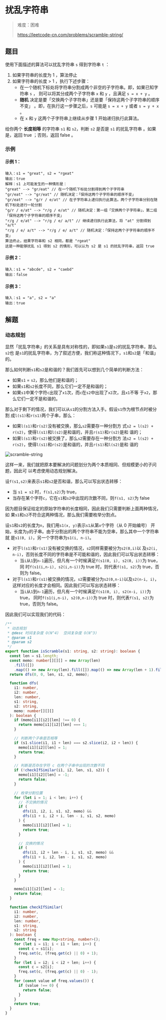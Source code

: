 # 扰乱字符串

> 难度：困难
>
> https://leetcode-cn.com/problems/scramble-string/

## 题目

使用下面描述的算法可以扰乱字符串 `s` 得到字符串 `t` ：

1. 如果字符串的长度为 1 ，算法停止
2. 如果字符串的长度 > 1 ，执行下述步骤：
   - 在一个随机下标处将字符串分割成两个非空的子字符串。即，如果已知字符串 `s` ，
     则可以将其分成两个子字符串 `x` 和 `y` ，且满足 `s = x + y` 。
   - **随机** 决定是要「交换两个子字符串」还是要「保持这两个子字符串的顺序不变」
     。即，在执行这一步骤之后，`s` 可能是 `s = x + y` 或者 `s = y + x` 。
   - 在 `x` 和 `y` 这两个子字符串上继续从步骤 1 开始递归执行此算法。

给你两个 **长度相等** 的字符串 `s1` 和 `s2`，判断 `s2` 是否是 `s1` 的扰乱字符串
。如果是，返回 true ；否则，返回 false 。

### 示例

#### 示例 1：

```
输入：s1 = "great", s2 = "rgeat"
输出：true
解释：s1 上可能发生的一种情形是：
"great" --> "gr/eat" // 在一个随机下标处分割得到两个子字符串
"gr/eat" --> "gr/eat" // 随机决定：「保持这两个子字符串的顺序不变」
"gr/eat" --> "g/r / e/at" // 在子字符串上递归执行此算法。两个子字符串分别在随机下标处进行一轮分割
"g/r / e/at" --> "r/g / e/at" // 随机决定：第一组「交换两个子字符串」，第二组「保持这两个子字符串的顺序不变」
"r/g / e/at" --> "r/g / e/ a/t" // 继续递归执行此算法，将 "at" 分割得到 "a/t"
"r/g / e/ a/t" --> "r/g / e/ a/t" // 随机决定：「保持这两个子字符串的顺序不变」
算法终止，结果字符串和 s2 相同，都是 "rgeat"
这是一种能够扰乱 s1 得到 s2 的情形，可以认为 s2 是 s1 的扰乱字符串，返回 true
```

#### 示例 2：

```
输入：s1 = "abcde", s2 = "caebd"
输出：false
```

#### 示例 3：

```
输入：s1 = "a", s2 = "a"
输出：true
```

## 解题

### 动态规划

显然「扰乱字符串」的关系是具有对称性的，即如果`s1`是`s2`的扰乱字符串，那么`s2`也
是`s1`的扰乱字符串，为了叙述方便，我们称这种情况下，`s1`和`s2`是「和谐」的。

那么如何判断`s1`和`s2`是和谐的？我们首先可以想到几个简单的判断方法：

- 如果`s1` = `s2`，那么他们是和谐的；
- 如果`s1`和`s2`长度不同，那么它们一定不是和谐的；
- 如果`s1`中某个字符`c`出现了`x1`次，而`c`在`s2`中出现了`x2`次，且`x1`不等
  于`x2`，那么它们一定不是和谐的。

那么对于剩下的情况，我们可以从`s1`的分割方法入手。假设`s1`作为根节点时被分割
成`l(s1)`和`r(s1)`两个子串，那么：

- 如果`l(s1)`和`r(s2)`没有被交换，那么`s2`需要存一种分割方
  式`s2 = l(s2) + r(s2)`，使得`l(s1)`和`l(s2)`是和谐的，并且`r(s1)`和`r(s2)`是和
  谐的；
- 如果`l(s1)`和`r(s2)`被交换了，那么`s2`需要存在一种分割方
  法`s2 = l(s2) + r(s2)`，使得`l(s1)`和`r(s2)`是和谐的，并且`r(s1)`和`l(s2)`是和
  谐的

![scramble-string](https://user-images.githubusercontent.com/54696834/159102053-74f1c7d0-11dd-4987-b7e7-3c59a2f74fcd.png)

这样一来，我们就把原本要解决的问题划分为两个本质相同、但规模更小的子问题，因此可
以考虑使用动态规划解决。

设`f(s1,s2)`来表示`s1`和`s2`是否和谐，那么可以写出状态转移：

- 当 `s1 = s2` 时，`f(s1,s2)`为 true，
- 当存在某个字符`c`，它在`s1`和`s2`中出现的次数不同，则`f(s1, s2)`为 false

因为题目保证给定的原始字符串的长度相同，因此我们只需要判断上面两种情况，如
果`s1`和`s2`不符合这两种情况，那么我们需要枚举分割点。

设`s1`和`s2`的长度为`n`，我们用`s1(x, y)`表示`s1`从第`x`个字符（从 0 开始编号）
开始，长度为`y`的子串。由于分割出的两个字符串不能为空串，那么其中一个字符串就
是`s1(0, i)`，另一个字符串为`s1(i, n-i)`。

- 对于`l(s1)`和`r(s1)`没有被交换的情况，`s2`同样需要被分为`s2(0,i)`以
  及`s2(i, n-i)`，否则长度不同的字符串是不可能和谐的，因此我们可以写出状态转移：
  - 当`i`从`1`到`n-1`遍历，但凡有一个时候满足`f(s1(0, i), s2(0, i))`为 true，同
    时`f(s1(i,n-i), s2(i,n-i))`为 true 时，则代表`f(s1, s2)`为 true，否则为
    false。
- 对于`l(s1)`和`r(s1)`被交换的情况，`s2`需要被分为`s2(0,n-i)`以及`s2(n-i, i)`，
  这样对应的长度才会相同。因此我们可以写出状态转移：
  - 当`i`从`1`到`n-1`遍历，但凡有一个时候满足`f(s1(0, i), s2(n-i, i))`为 true，
    同时`f(s1(i,n-i), s2(0,n-i))`为 true 时，则代表`f(s1, s2)`为 true，否则为
    false。

因此我们可以实现我们的代码：

```typescript
/**
 * 动态规划
 * @desc 时间复杂度 O(N^4)  空间复杂度 O(N^3)
 * @param s1
 * @param s2
 */
export function isScramble(s1: string, s2: string): boolean {
  const len = s1.length;
  const memo: number[][][] = new Array(len)
    .fill([])
    .map(() => new Array(len).fill([]).map(() => new Array(len + 1).fill(0)));
  return dfs(0, 0, len, s1, s2, memo);

  function dfs(
    i1: number,
    i2: number,
    len: number,
    s1: string,
    s2: string,
    memo: number[][][]
  ): boolean {
    if (memo[i1][i2][len] !== 0) {
      return memo[i1][i2][len] === 1;
    }

    // 判断两个子串是否相等
    if (s1.slice(i1, i1 + len) === s2.slice(i2, i2 + len)) {
      memo[i1][i2][len] = 1;
      return true;
    }

    // 判断是否存在字符 c 在两个子串中出现的次数不同
    if (!checkIfSimilar(i1, i2, len, s1, s2)) {
      memo[i1][i2][len] = -1;
      return false;
    }

    // 枚举分割位置
    for (let i = 1; i < len; i++) {
      // 不交换的情况
      if (
        dfs(i1, i2, i, s1, s2, memo) &&
        dfs(i1 + i, i2 + i, len - i, s1, s2, memo)
      ) {
        memo[i1][i2][len] = 1;
        return true;
      }

      // 交换的情况
      if (
        dfs(i1, i2 + len - i, i, s1, s2, memo) &&
        dfs(i1 + i, i2, len - i, s1, s2, memo)
      ) {
        memo[i1][i2][len] = 1;
        return true;
      }
    }

    memo[i1][i2][len] = -1;
    return false;
  }

  function checkIfSimilar(
    i1: number,
    i2: number,
    len: number,
    s1: string,
    s2: string
  ): boolean {
    const freq = new Map<string, number>();
    for (let i = i1; i < i1 + len; i++) {
      const c = s1[i];
      freq.set(c, (freq.get(c) || 0) + 1);
    }
    for (let i = i2; i < i2 + len; i++) {
      const c = s2[i];
      freq.set(c, (freq.get(c) || 0) - 1);
    }
    for (const value of freq.values()) {
      if (value !== 0) {
        return false;
      }
    }
    return true;
  }
}
```
